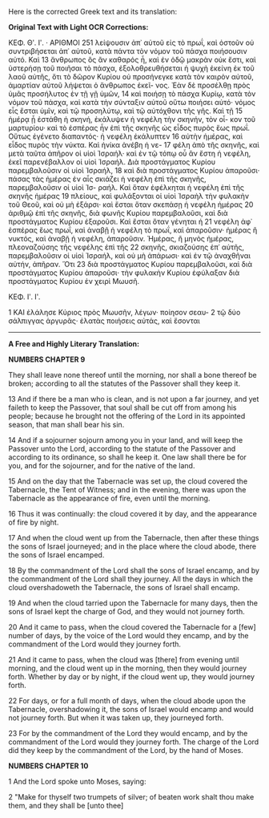 Here is the corrected Greek text and its translation:

**Original Text with Light OCR Corrections:**

ΚΕΦ. Θʹ. Ιʹ. · ΑΡΙΘΜΟΙ 251
λείψουσιν ἀπ᾿ αὐτοῦ εἰς τὸ πρωΐ, καὶ ὀστοῦν οὐ συντριβήσεται ἀπ᾿
αὐτοῦ, κατὰ πάντα τὸν νόμον τοῦ πάσχα ποιήσουσιν αὐτό. Καὶ 13
ἄνθρωπος ὃς ἂν καθαρός ἦ, καὶ ἐν ὁδῷ μακρὰν οὐκ ἔστι,
καὶ ὑστερήσῃ τοῦ ποιῆσαι τὸ πάσχα, ἐξολοθρευθήσεται ἡ ψυχὴ
ἐκείνη ἐκ τοῦ λαοῦ αὐτῆς, ὅτι τὸ δῶρον Κυρίου οὐ προσήνεγκε
κατὰ τὸν καιρὸν αὐτοῦ, ἁμαρτίαν αὐτοῦ λήψεται ὁ ἄνθρωπος ἐκεῖ-
νος. Ἐὰν δὲ προσέλθῃ πρὸς ὑμᾶς προσήλυτος ἐν τῇ γῇ ὑμῶν, 14
καὶ ποιήσῃ τὸ πάσχα Κυρίῳ, κατὰ τὸν νόμον τοῦ πάσχα, καὶ
κατὰ τὴν σύνταξιν αὐτοῦ οὕτω ποιήσει αὐτό· νόμος εἷς ἔσται
ὑμῖν, καὶ τῷ προσηλύτῳ, καὶ τῷ αὐτόχθονι τῆς γῆς. Καὶ τῇ 15
ἡμέρᾳ ᾗ ἐστάθη ἡ σκηνή, ἐκάλυψεν ἡ νεφέλη τὴν σκηνήν, τὸν οἶ-
κον τοῦ μαρτυρίου· καὶ τὸ ἑσπέρας ἦν ἐπὶ τῆς σκηνῆς ὡς εἶδος
πυρὸς ἕως πρωΐ. Οὕτως ἐγένετο διαπαντός· ἡ νεφέλη ἐκάλυπτεν 16
αὐτὴν ἡμέρας, καὶ εἶδος πυρὸς τὴν νύκτα. Καὶ ἡνίκα ἀνέβη ἡ νε- 17
φέλη ἀπὸ τῆς σκηνῆς, καὶ μετὰ ταῦτα ἀπῆρον οἱ υἱοὶ Ἰσραήλ·
καὶ ἐν τῷ τόπῳ οὗ ἂν ἔστη ἡ νεφέλη, ἐκεῖ παρενέβαλλον οἱ υἱοὶ
Ἰσραήλ. Διὰ προστάγματος Κυρίου παρεμβαλοῦσιν οἱ υἱοὶ Ἰσραήλ, 18
καὶ διὰ προστάγματος Κυρίου ἀπαροῦσι· πάσας τὰς ἡμέρας ἐν
αἷς σκιάζει ἡ νεφέλη ἐπὶ τῆς σκηνῆς, παρεμβαλοῦσιν οἱ υἱοὶ Ἰσ-
ραήλ. Καὶ ὅταν ἐφέλκηται ἡ νεφέλη ἐπὶ τῆς σκηνῆς ἡμέρας 19
πλείους, καὶ φυλάξονται οἱ υἱοὶ Ἰσραὴλ τὴν φυλακὴν τοῦ Θεοῦ,
καὶ οὐ μὴ ἐξάρσι· καὶ ἔσται ὅταν σκεπάσῃ ἡ νεφέλη ἡμέρας 20
ἀριθμῷ ἐπὶ τῆς σκηνῆς, διὰ φωνῆς Κυρίου παρεμβαλοῦσι, καὶ
διὰ προστάγματος Κυρίου ἐξαροῦσι. Καὶ ἔσται ὅταν γένηται ἡ 21
νεφέλη ἀφ᾿ ἑσπέρας ἕως πρωΐ, καὶ ἀναβῇ ἡ νεφέλη τὸ πρωΐ,
καὶ ἀπαροῦσιν· ἡμέρας ἢ νυκτός, καὶ ἀναβῇ ἡ νεφέλη, ἀπαροῦσιν.
Ἡμέρας, ἢ μηνὸς ἡμέρας, πλεοναζούσης τῆς νεφέλης ἐπὶ τῆς 22
σκηνῆς, σκιαζούσης ἐπ᾿ αὐτῆς, παρεμβαλοῦσιν οἱ υἱοὶ Ἰσραήλ,
καὶ οὐ μὴ ἀπάρωσι· καὶ ἐν τῷ ἀναχθῆναι αὐτήν, ἀπῆραν. Ὅτι 23
διὰ προστάγματος Κυρίου παρεμβαλοῦσι, καὶ διὰ προστάγματος
Κυρίου ἀπαροῦσι· τὴν φυλακὴν Κυρίου ἐφύλαξαν διὰ προστάγματος
Κυρίου ἐν χειρὶ Μωυσῆ.

ΚΕΦ. Ιʹ. Ιʹ.

1 ΚΑΙ ἐλάλησε Κύριος πρὸς Μωυσῆν, λέγων· ποίησον σεαυ- 2
τῷ δύο σάλπιγγας ἀργυρᾶς· ἐλατὰς ποιήσεις αὐτάς, καὶ ἔσονται

---

**A Free and Highly Literary Translation:**

**NUMBERS CHAPTER 9**

They shall leave none thereof until the morning, nor shall a bone thereof be broken; according to all the statutes of the Passover shall they keep it.

13 And if there be a man who is clean, and is not upon a far journey, and yet faileth to keep the Passover, that soul shall be cut off from among his people; because he brought not the offering of the Lord in its appointed season, that man shall bear his sin.

14 And if a sojourner sojourn among you in your land, and will keep the Passover unto the Lord, according to the statute of the Passover and according to its ordinance, so shall he keep it. One law shall there be for you, and for the sojourner, and for the native of the land.

15 And on the day that the Tabernacle was set up, the cloud covered the Tabernacle, the Tent of Witness; and in the evening, there was upon the Tabernacle as the appearance of fire, even until the morning.

16 Thus it was continually: the cloud covered it by day, and the appearance of fire by night.

17 And when the cloud went up from the Tabernacle, then after these things the sons of Israel journeyed; and in the place where the cloud abode, there the sons of Israel encamped.

18 By the commandment of the Lord shall the sons of Israel encamp, and by the commandment of the Lord shall they journey. All the days in which the cloud overshadoweth the Tabernacle, the sons of Israel shall encamp.

19 And when the cloud tarried upon the Tabernacle for many days, then the sons of Israel kept the charge of God, and they would not journey forth.

20 And it came to pass, when the cloud covered the Tabernacle for a [few] number of days, by the voice of the Lord would they encamp, and by the commandment of the Lord would they journey forth.

21 And it came to pass, when the cloud was [there] from evening until morning, and the cloud went up in the morning, then they would journey forth. Whether by day or by night, if the cloud went up, they would journey forth.

22 For days, or for a full month of days, when the cloud abode upon the Tabernacle, overshadowing it, the sons of Israel would encamp and would not journey forth. But when it was taken up, they journeyed forth.

23 For by the commandment of the Lord they would encamp, and by the commandment of the Lord would they journey forth. The charge of the Lord did they keep by the commandment of the Lord, by the hand of Moses.

**NUMBERS CHAPTER 10**

1 And the Lord spoke unto Moses, saying:

2 "Make for thyself two trumpets of silver; of beaten work shalt thou make them, and they shall be [unto thee]